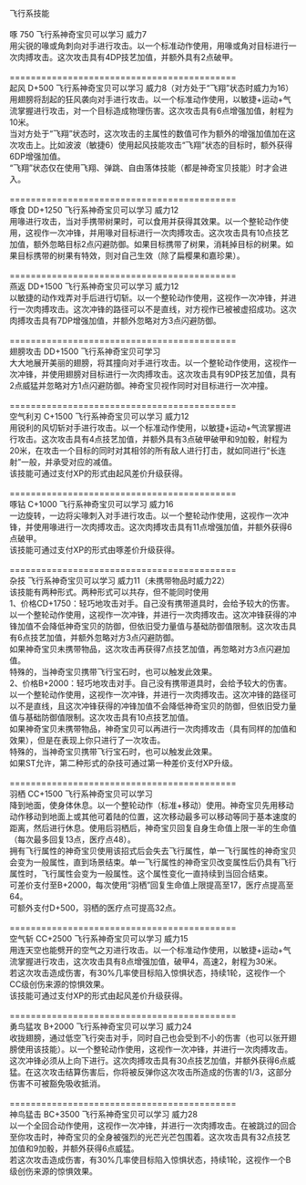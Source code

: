<title>飞行系技能</title>
<meta name="GENERATOR" content="WinCHM">
<meta http-equiv="Content-Type" content="text/html; charset=gb2312">
<br>飞行系技能 
<br>
<br>啄 750 飞行系神奇宝贝可以学习 威力7
<br>用尖锐的喙或角刺向对手进行攻击。以一个标准动作使用，用喙或角对目标进行一次肉搏攻击。这次攻击具有4DP技艺加值，并额外具有2点破甲。
<br>
<br>=========================================== 
<br>起风 D+500 飞行系神奇宝贝可以学习 威力8（对方处于“飞翔”状态时威力为16）
<br>用翅膀将刮起的狂风袭向对手进行攻击。以一个标准动作使用，以敏捷+运动+气流掌握进行攻击，对一个目标造成物理伤害。这次攻击具有6点增强加值，射程为10米。 
<br>当对方处于“飞翔”状态时，这次攻击的主属性的数值可作为额外的增强加值加在这次攻击上。比如波波（敏捷6）使用起风技能攻击“飞翔”状态的目标时，额外获得6DP增强加值。 
<br>“飞翔”状态仅在使用飞翔、弹跳、自由落体技能（都是神奇宝贝技能）时才会进入。 
<br>
<br>=========================================== 
<br>啄食 DD+1250 飞行系神奇宝贝可以学习 威力12
<br>用喙进行攻击，当对手携带树果时，可以食用并获得其效果。以一个整轮动作使用，这视作一次冲锋，并用喙对目标进行一次肉搏攻击。这次攻击具有10点技艺加值，额外忽略目标2点闪避防御。如果目标携带了树果，消耗掉目标的树果。如果目标携带的树果有特效，则对自己生效（除了扁樱果和嘉珍果）。 
<br>
<br>=========================================== 
<br>燕返 DD+1500 飞行系神奇宝贝可以学习 威力12
<br>以敏捷的动作戏弄对手后进行切斩。以一个整轮动作使用，这视作一次冲锋，并进行一次肉搏攻击。这次冲锋的路径可以不是直线，对方视作已被被虚招成功。这次肉搏攻击具有7DP增强加值，并额外忽略对方3点闪避防御。 
<br>
<br>=========================================== 
<br>翅膀攻击 DD+1500 飞行系神奇宝贝可学习 
<br>大大地展开美丽的翅膀，将其撞向对手进行攻击。以一个整轮动作使用，这视作一次冲锋，并使用翅膀对目标进行一次肉搏攻击。这次攻击具有9DP技艺加值，具有2点威猛并忽略对方1点闪避防御。神奇宝贝视作同时对目标进行一次冲撞。
<br>
<br>=========================================== 
<br>空气利刃 C+1500 飞行系神奇宝贝可以学习 威力12
<br>用锐利的风切斩对手进行攻击。以一个标准动作使用，以敏捷+运动+气流掌握进行攻击。这次攻击具有4点技艺加值，并额外具有3点破甲破甲和9加骰，射程为20米，在攻击一个目标的同时对其相邻的所有敌人进行打击，就如同进行“长连射”一般，并承受对应的减值。 
<br>该技能可通过支付XP的形式由起风差价升级获得。 
<br>
<br>=========================================== 
<br>啄钻 C+1000 飞行系神奇宝贝可以学习 威力16
<br>一边旋转，一边将尖喙刺入对手进行攻击。以一个整轮动作使用，这视作一次冲锋，并使用喙进行一次肉搏攻击。这次肉搏攻击具有11点增强加值，并额外获得6点破甲。 
<br>该技能可通过支付XP的形式由啄差价升级获得。
<br>
<br>=========================================== 
<br>杂技 飞行系神奇宝贝可以学习 威力11（未携带物品时威力22）
<br>该技能有两种形式。两种形式可以共存，但不能同时使用
<br>1、价格CD+1750：轻巧地攻击对手。自己没有携带道具时，会给予较大的伤害。以一个整轮动作使用，这视作一次冲锋，并进行一次肉搏攻击。这次冲锋获得的冲锋加值不会降低神奇宝贝的防御，但依旧受力量值与基础防御值限制。这次攻击具有6点技艺加值，并额外忽略对方3点闪避防御。 
<br>如果神奇宝贝未携带物品，这次攻击再获得7点技艺加值，再忽略对方3点闪避加值。
<br>特殊的，当神奇宝贝携带飞行宝石时，也可以触发此效果。 
<br>2、价格B+2000：轻巧地攻击对手。自己没有携带道具时，会给予较大的伤害。以一个整轮动作使用，这视作一次冲锋，并进行一次肉搏攻击。这次冲锋的路径可以不是直线，且这次冲锋获得的冲锋加值不会降低神奇宝贝的防御，但依旧受力量值与基础防御值限制。这次攻击具有10点技艺加值。
<br>如果神奇宝贝未携带物品，神奇宝贝可以再进行一次肉搏攻击（具有同样的加值和效果），但是在表现上你只进行了一次攻击。 
<br>特殊的，当神奇宝贝携带飞行宝石时，也可以触发此效果。 
<br>如果ST允许，第二种形式的杂技可通过第一种差价支付XP升级。
<br>
<br>=========================================== 
<br>羽栖 CC+1500 飞行系神奇宝贝可以学习 
<br>降到地面，使身体休息。以一个整轮动作（标准+移动）使用。神奇宝贝先用移动动作移动到地面上或其他可着陆的位置，这次移动最多可以移动等同于基本速度的距离，然后进行休息。使用后羽栖后，神奇宝贝回复自身生命值上限一半的生命值（每次最多回复13点，医疗点48）。 
<br>拥有飞行属性的神奇宝贝使用该招式后会失去飞行属性，单一飞行属性的神奇宝贝会变为一般属性，直到场景结束。单一飞行属性的神奇宝贝改变属性后仍具有飞行属性时，飞行属性会变为一般属性。这个属性变化一直持续到当回合结束。 
<br>可差价支付至B+2000，每次使用“羽栖”回复生命值上限提高至17，医疗点提高至64。
<br>可额外支付D+500，羽栖的医疗点可提高32点。
<br>
<br>=========================================== 
<br>空气斩 CC+2500 飞行系神奇宝贝可以学习 威力15
<br>用连天空也能劈开的空气之刃进行攻击。以一个标准动作使用，以敏捷+运动+气流掌握进行攻击，这次攻击具有8点增强加值，破甲4，高速2，射程为30米。 
<br>若这次攻击造成伤害，有30%几率使目标陷入惊惧状态，持续1轮，这视作一个CC级创伤来源的惊惧效果。 
<br>该技能可通过支付XP的形式由起风差价升级获得。 
<br>
<br>=========================================== 
<br>勇鸟猛攻 B+2000 飞行系神奇宝贝可以学习 威力24
<br>收拢翅膀，通过低空飞行突击对手，同时自己也会受到不小的伤害（也可以张开翅膀使用该技能）。以一个整轮动作使用，这视作一次冲锋，并进行一次肉搏攻击。这次冲锋必须从上向下进行。这次肉搏攻击具有30点技艺加值，并额外获得6点威猛。在这次攻击结算伤害后，你将被反弹你这次攻击所造成的伤害的1/3，这部分伤害不可被豁免吸收抵消。
<br>
<br>=========================================== 
<br>神鸟猛击 BC+3500 飞行系神奇宝贝可以学习 威力28
<br>以一个全回合动作使用，这视作一次冲锋，并进行一次肉搏攻击。在被跳过的回合至你攻击时，神奇宝贝的全身被强烈的光芒光芒包围着。这次攻击具有32点技艺加值和9加骰，并额外获得6点威猛。
<br>若这次攻击造成伤害，有30%几率使目标陷入惊惧状态，持续1轮，这视作一个B级创伤来源的惊惧效果。 
<br>